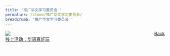 ```yaml
---
title: '推广华文学习委员会 '
permalink: /clmoe/推广华文学习委员会/
breadcrumb: '推广华文学习委员会 '
---
```


<!-- Global site tag (gtag.js) - Google Ads: 726049306 -->
<script async src="https://www.googletagmanager.com/gtag/js?id=AW-726049306"></script>
<script>
  window.dataLayer = window.dataLayer || [];
  function gtag(){dataLayer.push(arguments);}
  gtag('js', new Date());

  gtag('config', 'AW-726049306');
</script>
<a href="/exhibits/华文学习展示区-chinese-exhibitions-e/community-partners/" style="float:right;">Back</a>
 <img src="/images/MTLS2021_Poster_CPCLL_CL_V4.jpg"> <br/>
<a href=" http://www.cpcllmtls21.com/ " target="_blank">线上活动：华语真好玩</a>
<div class="btntop"><a href="#top" style="text-decoration:none;"><span style="color:white"><b>Top</b></span></a></div>
